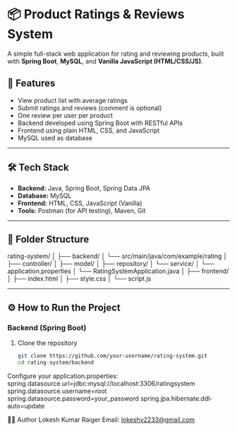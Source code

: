 
# 📦 Product Ratings & Reviews System

A simple full-stack web application for rating and reviewing products, built with **Spring Boot**, **MySQL**, and **Vanilla JavaScript (HTML/CSS/JS)**.

## 🚀 Features

- View product list with average ratings
- Submit ratings and reviews (comment is optional)
- One review per user per product
- Backend developed using Spring Boot with RESTful APIs
- Frontend using plain HTML, CSS, and JavaScript
- MySQL used as database

---

## 🛠 Tech Stack

- **Backend:** Java, Spring Boot, Spring Data JPA
- **Database:** MySQL
- **Frontend:** HTML, CSS, JavaScript (Vanilla)
- **Tools:** Postman (for API testing), Maven, Git

---

## 📁 Folder Structure
  rating-system/
  │
  ├── backend/
  │ └── src/main/java/com/example/rating
  │ ├── controller/
  │ ├── model/
  │ ├── repository/
  │ └── service/
  │ └── application.properties
  │ └── RatingSystemApplication.java
  │
  ├── frontend/
  │ ├── index.html
  │ ├── style.css
  │ └── script.js

  
---

## ⚙️ How to Run the Project

### Backend (Spring Boot)

1. Clone the repository  
   ```bash
   git clone https://github.com/your-username/rating-system.git
   cd rating-system/backend
Configure your application.properties:
spring.datasource.url=jdbc:mysql://localhost:3306/ratingsystem
spring.datasource.username=root
spring.datasource.password=your_password
spring.jpa.hibernate.ddl-auto=update




🙋‍♂️ Author
Lokesh Kumar Raiger
Email: lokeshv2233@gmail.com


